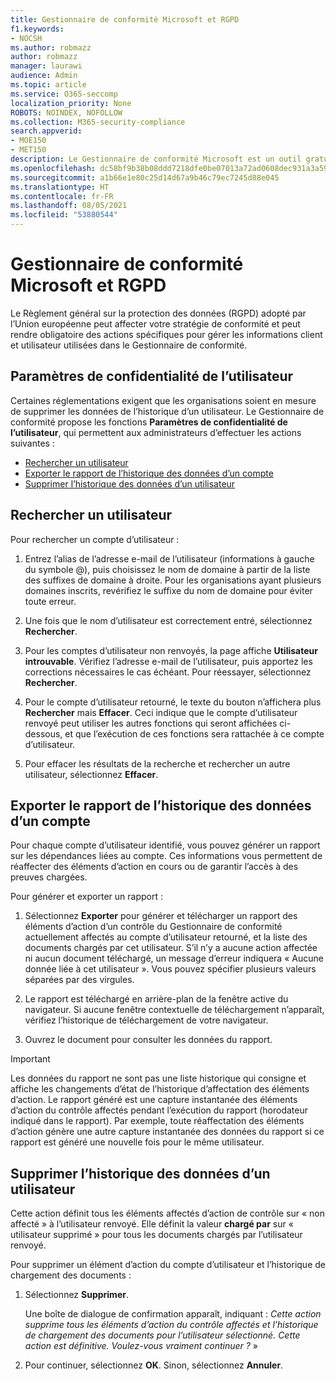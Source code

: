 ```yaml
---
title: Gestionnaire de conformité Microsoft et RGPD
f1.keywords:
- NOCSH
ms.author: robmazz
author: robmazz
manager: laurawi
audience: Admin
ms.topic: article
ms.service: O365-seccomp
localization_priority: None
ROBOTS: NOINDEX, NOFOLLOW
ms.collection: M365-security-compliance
search.appverid:
- MOE150
- MET150
description: Le Gestionnaire de conformité Microsoft est un outil gratuit d’évaluation des risques des flux de travail disponible dans le Portail d’approbation de services de Microsoft. Le Gestionnaire de conformité vous permet de suivre, d’affecter et de vérifier les activités de mise en conformité réglementaires liées aux services de cloud computing Microsoft.
ms.openlocfilehash: dc58bf9b38b08ddd7218dfe0be07013a72ad0608dec931a3a5992193f75b0a25
ms.sourcegitcommit: a1b66e1e80c25d14d67a9b46c79ec7245d88e045
ms.translationtype: HT
ms.contentlocale: fr-FR
ms.lasthandoff: 08/05/2021
ms.locfileid: "53880544"
---
```

# <a name="microsoft-compliance-manager-and-the-gdpr"></a>Gestionnaire de conformité Microsoft et RGPD

Le Règlement général sur la protection des données (RGPD) adopté par l’Union européenne peut affecter votre stratégie de conformité et peut rendre obligatoire des actions spécifiques pour gérer les informations client et utilisateur utilisées dans le Gestionnaire de conformité.

## <a name="user-privacy-settings"></a>Paramètres de confidentialité de l’utilisateur

Certaines réglementations exigent que les organisations soient en mesure de supprimer les données de l’historique d’un utilisateur. Le Gestionnaire de conformité propose les fonctions **Paramètres de confidentialité de l’utilisateur**, qui permettent aux administrateurs d’effectuer les actions suivantes :
  
- [Rechercher un utilisateur](#search-for-a-user)
- [Exporter le rapport de l’historique des données d’un compte](#export-a-report-of-account-data-history)
- [Supprimer l’historique des données d’un utilisateur](#delete-user-data-history)
  
## <a name="search-for-a-user"></a>Rechercher un utilisateur

Pour rechercher un compte d’utilisateur :
  
1. Entrez l’alias de l’adresse e-mail de l’utilisateur (informations à gauche du symbole @), puis choisissez le nom de domaine à partir de la liste des suffixes de domaine à droite. Pour les organisations ayant plusieurs domaines inscrits, revérifiez le suffixe du nom de domaine pour éviter toute erreur.

2. Une fois que le nom d’utilisateur est correctement entré, sélectionnez **Rechercher**.

3. Pour les comptes d’utilisateur non renvoyés, la page affiche **Utilisateur introuvable**. Vérifiez l’adresse e-mail de l’utilisateur, puis apportez les corrections nécessaires le cas échéant. Pour réessayer, sélectionnez **Rechercher**.

4. Pour le compte d’utilisateur retourné, le texte du bouton n’affichera plus **Rechercher** mais **Effacer**. Ceci indique que le compte d’utilisateur renvoyé peut utiliser les autres fonctions qui seront affichées ci-dessous, et que l’exécution de ces fonctions sera rattachée à ce compte d’utilisateur.

5. Pour effacer les résultats de la recherche et rechercher un autre utilisateur, sélectionnez **Effacer**.

## <a name="export-a-report-of-account-data-history"></a>Exporter le rapport de l’historique des données d’un compte

Pour chaque compte d’utilisateur identifié, vous pouvez générer un rapport sur les dépendances liées au compte. Ces informations vous permettent de réaffecter des éléments d’action en cours ou de garantir l’accès à des preuves chargées.
  
 Pour générer et exporter un rapport :
  
1. Sélectionnez **Exporter** pour générer et télécharger un rapport des éléments d’action d’un contrôle du Gestionnaire de conformité actuellement affectés au compte d’utilisateur retourné, et la liste des documents chargés par cet utilisateur. S’il n’y a aucune action affectée ni aucun document téléchargé, un message d’erreur indiquera « Aucune donnée liée à cet utilisateur ». Vous pouvez spécifier plusieurs valeurs séparées par des virgules.

2. Le rapport est téléchargé en arrière-plan de la fenêtre active du navigateur. Si aucune fenêtre contextuelle de téléchargement n’apparaît, vérifiez l’historique de téléchargement de votre navigateur.

3. Ouvrez le document pour consulter les données du rapport.

> [!IMPORTANT]
> Les données du rapport ne sont pas une liste historique qui consigne et affiche les changements d’état de l’historique d’affectation des éléments d’action. Le rapport généré est une capture instantanée des éléments d’action du contrôle affectés pendant l’exécution du rapport (horodateur indiqué dans le rapport). Par exemple, toute réaffectation des éléments d’action génère une autre capture instantanée des données du rapport si ce rapport est généré une nouvelle fois pour le même utilisateur.
  
## <a name="delete-user-data-history"></a>Supprimer l’historique des données d’un utilisateur

Cette action définit tous les éléments affectés d’action de contrôle sur « non affecté » à l’utilisateur renvoyé. Elle définit la valeur **chargé par** sur « utilisateur supprimé » pour tous les documents chargés par l’utilisateur renvoyé.
  
Pour supprimer un élément d’action du compte d’utilisateur et l’historique de chargement des documents :
  
1. Sélectionnez **Supprimer**.

    Une boîte de dialogue de confirmation apparaît, indiquant : *Cette action supprime tous les éléments d’action du contrôle affectés et l’historique de chargement des documents pour l’utilisateur sélectionné. Cette action est définitive. Voulez-vous vraiment continuer ?* »

2. Pour continuer, sélectionnez **OK**. Sinon, sélectionnez **Annuler**.
